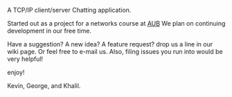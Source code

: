 A TCP/IP client/server Chatting application.

Started out as a project for a networks course at [AUB](http://en.wikipedia.org/wiki/American_University_of_Beirut)
We plan on continuing development in our free time.


Have a suggestion? A new idea? A feature request? drop us a line in our wiki page. Or feel free to e-mail us.
Also, filing issues you run into would be very helpful!

enjoy!

Kevin, George, and Khalil.